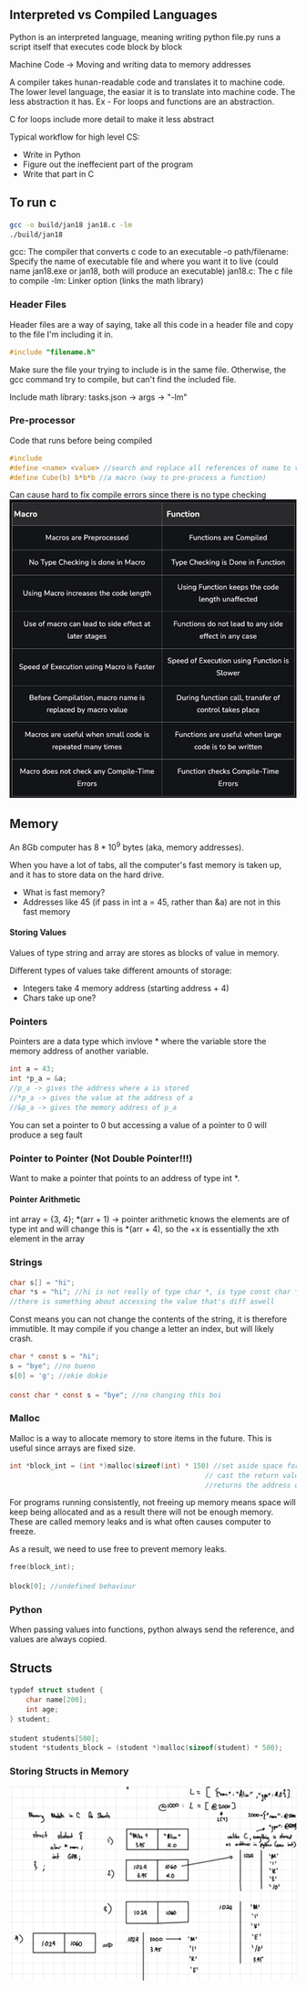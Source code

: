 ## Interpreted vs Compiled Languages

Python is an interpreted language, meaning writing python file.py runs a script itself that executes code block by block

Machine Code $\rightarrow$ Moving and writing data to memory addresses

A compiler takes hunan-readable code and translates it to machine code.
The lower level language, the easiar it is to translate into machine code. The less abstraction it has. Ex - For loops and functions are an abstraction.

C for loops include more detail to make it less abstract

Typical workflow for high level CS:
- Write in Python
- Figure out the ineffecient part of the program
- Write that part in C

## To run c
```bash
gcc -o build/jan18 jan18.c -lm
./build/jan18
```
gcc: The compiler that converts c code to an executable
-o path/filename: Specify the name of executable file and where you want it to live (could name jan18.exe or jan18, both will produce an executable)
jan18.c: The c file to compile
-lm: Linker option (links the math library)

### Header Files
Header files are a way of saying, take all this code in a header file and copy to the file I'm including it in.
```c
#include "filename.h"
```

Make sure the file your trying to include is in the same file. Otherwise, the gcc command try to compile, but can't find the included file.

Include math library: tasks.json -> args -> "-lm"

### Pre-processor
Code that runs before being compiled
```c
#include
#define <name> <value> //search and replace all references of name to value in the code
#define Cube(b) b*b*b //a macro (way to pre-process a function)
```

Can cause hard to fix compile errors since there is no type checking
![](macro_func.png)


## Memory
An 8Gb computer has $8*10^9$ bytes (aka, memory addresses).

When you have a lot of tabs, all the computer's fast memory is taken up, and it has to store data on the hard drive. 
- What is fast memory?
- Addresses like 45 (if pass in int a = 45, rather than &a) are not in this fast memory

#### Storing Values
Values of type string and array are stores as blocks of value in memory.

Different types of values take different amounts of storage:
- Integers take 4 memory address (starting address + 4)
- Chars take up one?

### Pointers
Pointers are a data type which invlove * where the variable store the memory address of another variable.

```c
int a = 43;
int *p_a = &a;
//p_a -> gives the address where a is stored
//*p_a -> gives the value at the address of a
//&p_a -> gives the memory address of p_a
```

You can set a pointer to 0 but accessing a value of a pointer to 0 will produce a seg fault

### Pointer to Pointer (Not Double Pointer!!!)
Want to make a pointer that points to an address of type int *.


#### Pointer Arithmetic

int array = {3, 4};
*(arr + 1) -> pointer arithmetic knows the elements are of type int and will change this is *(arr + 4), so the +x is essentially the xth element in the array

### Strings

```c
char s[] = "hi";
char *s = "hi"; //hi is not really of type char *, is type const char *
//there is something about accessing the value that's diff aswell
```

Const means you can not change the contents of the string, it is therefore immutible. It may compile if you change a letter an index, but will likely crash.

```c
char * const s = "hi";
s = "bye"; //no bueno
s[0] = 'g'; //okie dokie

const char * const s = "bye"; //no changing this boi
```

### Malloc
Malloc is a way to allocate memory to store items in the future. This is useful since arrays are fixed size.
```c
int *block_int = (int *)malloc(sizeof(int) * 150) //set aside space for 150 integers
                                                // cast the return value of malloc into int * because it doesn't know what type it is
                                                //returns the address of where its stored
```

For programs running consistently, not freeing up memory means space will keep being allocated
and as a result there will not be enough memory. These are called memory leaks and is what often causes computer to freeze.

As a result, we need to use free to prevent memory leaks.
```c
free(block_int);

block[0]; //undefined behaviour
```

### Python
When passing values into functions, python always send the reference, and values are always copied. 

## Structs

```c
typdef struct student {
    char name[200];
    int age;
} student;

student students[500];
student *students_block = (student *)malloc(sizeof(student) * 500);
```

### Storing Structs in Memory
![](IMG_0218.jpg)